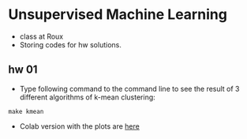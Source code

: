 # Unsupervised Machine Learning
* class at Roux
* Storing codes for hw solutions.

## hw 01

* Type following command to the command line to see the result of 3 different algorithms of k-mean clustering:
```
make kmean
```

* Colab version with the plots are [here](src/K_mean_cluster.ipynb)